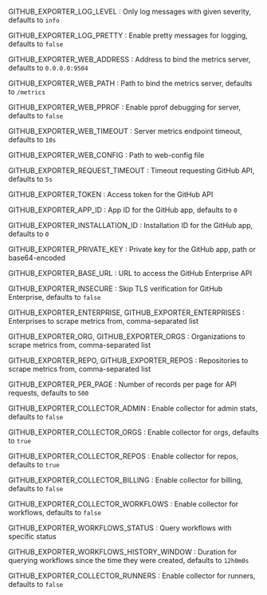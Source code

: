 GITHUB_EXPORTER_LOG_LEVEL
: Only log messages with given severity, defaults to `info`

GITHUB_EXPORTER_LOG_PRETTY
: Enable pretty messages for logging, defaults to `false`

GITHUB_EXPORTER_WEB_ADDRESS
: Address to bind the metrics server, defaults to `0.0.0.0:9504`

GITHUB_EXPORTER_WEB_PATH
: Path to bind the metrics server, defaults to `/metrics`

GITHUB_EXPORTER_WEB_PPROF
: Enable pprof debugging for server, defaults to `false`

GITHUB_EXPORTER_WEB_TIMEOUT
: Server metrics endpoint timeout, defaults to `10s`

GITHUB_EXPORTER_WEB_CONFIG
: Path to web-config file

GITHUB_EXPORTER_REQUEST_TIMEOUT
: Timeout requesting GitHub API, defaults to `5s`

GITHUB_EXPORTER_TOKEN
: Access token for the GitHub API

GITHUB_EXPORTER_APP_ID
: App ID for the GitHub app, defaults to `0`

GITHUB_EXPORTER_INSTALLATION_ID
: Installation ID for the GitHub app, defaults to `0`

GITHUB_EXPORTER_PRIVATE_KEY
: Private key for the GitHub app, path or base64-encoded

GITHUB_EXPORTER_BASE_URL
: URL to access the GitHub Enterprise API

GITHUB_EXPORTER_INSECURE
: Skip TLS verification for GitHub Enterprise, defaults to `false`

GITHUB_EXPORTER_ENTERPRISE, GITHUB_EXPORTER_ENTERPRISES
: Enterprises to scrape metrics from, comma-separated list

GITHUB_EXPORTER_ORG, GITHUB_EXPORTER_ORGS
: Organizations to scrape metrics from, comma-separated list

GITHUB_EXPORTER_REPO, GITHUB_EXPORTER_REPOS
: Repositories to scrape metrics from, comma-separated list

GITHUB_EXPORTER_PER_PAGE
: Number of records per page for API requests, defaults to `500`

GITHUB_EXPORTER_COLLECTOR_ADMIN
: Enable collector for admin stats, defaults to `false`

GITHUB_EXPORTER_COLLECTOR_ORGS
: Enable collector for orgs, defaults to `true`

GITHUB_EXPORTER_COLLECTOR_REPOS
: Enable collector for repos, defaults to `true`

GITHUB_EXPORTER_COLLECTOR_BILLING
: Enable collector for billing, defaults to `false`

GITHUB_EXPORTER_COLLECTOR_WORKFLOWS
: Enable collector for workflows, defaults to `false`

GITHUB_EXPORTER_WORKFLOWS_STATUS
: Query workflows with specific status

GITHUB_EXPORTER_WORKFLOWS_HISTORY_WINDOW
: Duration for querying workflows since the time they were created, defaults to `12h0m0s`

GITHUB_EXPORTER_COLLECTOR_RUNNERS
: Enable collector for runners, defaults to `false`
